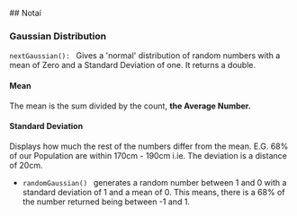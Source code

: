 ## Notaí

### Gaussian Distribution

```nextGaussian(): ``` Gives a 'normal' distribution of random numbers with a mean of Zero and 
 a Standard Deviation of one. 
 It returns a double. 
 

#### Mean

The mean is the sum divided by the count, **the Average Number.** 

#### Standard Deviation 
Displays how much the rest of the numbers differ from the mean. E.G. 68% of our Population are within 170cm - 190cm
i.ie. The deviation is a distance of 20cm.
- ```randomGaussian() ``` generates a random number between 1 and 0 with a standard deviation of 1 and a mean of 0. 
This means, there is a 68% of the number returned being between -1 and 1.
